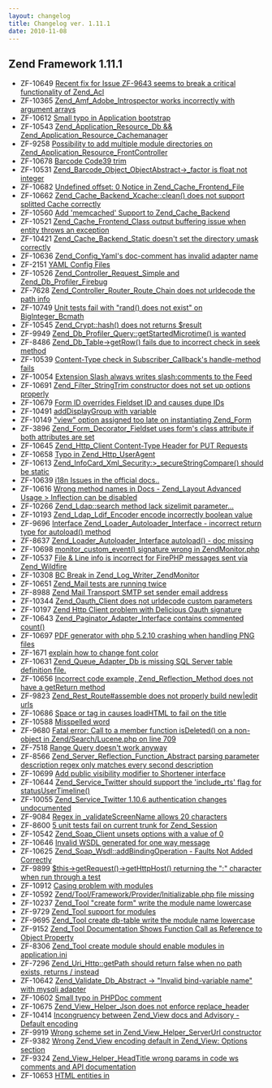 ```yaml
---
layout: changelog
title: Changelog ver. 1.11.1
date: 2010-11-08
---
```


## Zend Framework 1.11.1

- ZF-10649	[Recent fix for Issue ZF-9643 seems to break a critical functionality of Zend_Acl](/issue/browse/ZF-10649)
- ZF-10365	[Zend_Amf_Adobe_Introspector works incorrectly with argument arrays](/issue/browse/ZF-10365)
- ZF-10612	[Small typo in Application bootstrap](/issue/browse/ZF-10612)
- ZF-10543	[Zend_Application_Resource_Db && Zend_Application_Resource_Cachemanager](/issue/browse/ZF-10543)
- ZF-9258	[Possibility to add multiple module directories on Zend_Application_Resource_FrontController](/issue/browse/ZF-9258)
- ZF-10678	[Barcode Code39 trim ](/issue/browse/ZF-10678)
- ZF-10531	[Zend_Barcode_Object_ObjectAbstract->_factor is float not integer](/issue/browse/ZF-10531)
- ZF-10682	[Undefined offset: 0 Notice in Zend_Cache_Frontend_File](/issue/browse/ZF-10682)
- ZF-10662	[Zend_Cache_Backend_Xcache::clean() does not support splitted Cache correctly](/issue/browse/ZF-10662)
- ZF-10560	[Add 'memcached' Support to Zend_Cache_Backend](/issue/browse/ZF-10560)
- ZF-10521	[Zend_Cache_Frontend_Class output buffering issue when entity throws an exception](/issue/browse/ZF-10521)
- ZF-10421	[Zend_Cache_Backend_Static doesn't set the directory umask correctly](/issue/browse/ZF-10421)
- ZF-10636	[Zend_Config_Yaml's doc-comment has invalid adapter name](/issue/browse/ZF-10636)
- ZF-2151	[YAML Config Files](/issue/browse/ZF-2151)
- ZF-10526	[Zend_Controller_Request_Simple and Zend_Db_Profiler_Firebug](/issue/browse/ZF-10526)
- ZF-7628	[Zend_Controller_Router_Route_Chain does not urldecode the path info](/issue/browse/ZF-7628)
- ZF-10749	[Unit tests fail with "rand() does not exist" on BigInteger_Bcmath](/issue/browse/ZF-10749)
- ZF-10545	[Zend_Crypt::hash() does not returns $result](/issue/browse/ZF-10545)
- ZF-9949	[Zend_Db_Profiler_Query::getStartedMicrotime() is wanted](/issue/browse/ZF-9949)
- ZF-8486	[Zend_Db_Table->getRow() fails due to incorrect check in seek method](/issue/browse/ZF-8486)
- ZF-10539	[Content-Type check in Subscriber_Callback's handle-method fails](/issue/browse/ZF-10539)
- ZF-10054	[Extension Slash always writes slash:comments to the Feed](/issue/browse/ZF-10054)
- ZF-10691	[Zend_Filter_StringTrim constructor does not set up options properly](/issue/browse/ZF-10691)
- ZF-10679	[Form ID overrides Fieldset ID and causes dupe IDs](/issue/browse/ZF-10679)
- ZF-10491	[addDisplayGroup with variable](/issue/browse/ZF-10491)
- ZF-10149	["view" option assigned too late on instantiating Zend_Form](/issue/browse/ZF-10149)
- ZF-3896	[Zend_Form_Decorator_Fieldset uses form's class attribute if both attributes are set](/issue/browse/ZF-3896)
- ZF-10645	[Zend_Http_Client Content-Type Header for PUT Requests](/issue/browse/ZF-10645)
- ZF-10658	[Typo in Zend_Http_UserAgent](/issue/browse/ZF-10658)
- ZF-10613	[Zend_InfoCard_Xml_Security:>_secureStringCompare() should be static](/issue/browse/ZF-10613)
- ZF-10639	[i18n Issues in the official docs..](/issue/browse/ZF-10639)
- ZF-10616	[Wrong method names in Docs - Zend_Layout Advanced Usage >  Inflection can be disabled ](/issue/browse/ZF-10616)
- ZF-10266	[Zend_Ldap::search method  lack sizelimit parameter...](/issue/browse/ZF-10266)
- ZF-10193	[Zend_Ldap_Ldif_Encoder encode incorrectly boolean value](/issue/browse/ZF-10193)
- ZF-9696	[Interface Zend_Loader_Autoloader_Interface - incorrect return type for autoload() method](/issue/browse/ZF-9696)
- ZF-8637	[Zend_Loader_Autoloader_Interface autoload() - doc missing](/issue/browse/ZF-8637)
- ZF-10698	[monitor_custom_event() signature wrong in ZendMonitor.php](/issue/browse/ZF-10698)
- ZF-10537	[File & Line info is incorrect for FirePHP messages sent via Zend_Wildfire](/issue/browse/ZF-10537)
- ZF-10308	[BC Break in Zend_Log_Writer_ZendMonitor](/issue/browse/ZF-10308)
- ZF-10651	[Zend_Mail tests are running twice](/issue/browse/ZF-10651)
- ZF-8988	[Zend Mail Transport SMTP set sender email address](/issue/browse/ZF-8988)
- ZF-10344	[Zend_Oauth_Client does not urldecode custom parameters](/issue/browse/ZF-10344)
- ZF-10197	[Zend Http Client problem with Delicious Oauth signature](/issue/browse/ZF-10197)
- ZF-10643	[Zend_Paginator_Adapter_Interface contains commented count()](/issue/browse/ZF-10643)
- ZF-10697	[PDF generator with php 5.2.10 crashing when handling PNG files](/issue/browse/ZF-10697)
- ZF-1671	[explain how to change font color](/issue/browse/ZF-1671)
- ZF-10631	[Zend_Queue_Adapter_Db is missing SQL Server table definition file.](/issue/browse/ZF-10631)
- ZF-10656	[Incorrect code example, Zend_Reflection_Method does not have a getReturn method](/issue/browse/ZF-10656)
- ZF-9823	[Zend_Rest_Route#assemble does not properly build new|edit urls](/issue/browse/ZF-9823)
- ZF-10686	[Space or tag in <body> causes loadHTML to fail on the title](/issue/browse/ZF-10686)
- ZF-10588	[Misspelled word](/issue/browse/ZF-10588)
- ZF-9680	[Fatal error: Call to a member function isDeleted() on a non-object in Zend/Search/Lucene.php on line 709](/issue/browse/ZF-9680)
- ZF-7518	[Range Query doesn't work anyway](/issue/browse/ZF-7518)
- ZF-8566	[Zend_Server_Reflection_Function_Abstract parsing parameter description regex only matches every second description](/issue/browse/ZF-8566)
- ZF-10699	[Add public visibility modifier to Shortener interface](/issue/browse/ZF-10699)
- ZF-10644	[Zend_Service_Twitter should support the 'include_rts' flag for statusUserTimeline()](/issue/browse/ZF-10644)
- ZF-10055	[Zend_Service_Twitter 1.10.6 authentication changes undocumented](/issue/browse/ZF-10055)
- ZF-9084	[Regex in _validateScreenName allows 20 characters](/issue/browse/ZF-9084)
- ZF-8600	[5 unit tests fail on current trunk for Zend_Session](/issue/browse/ZF-8600)
- ZF-10542	[Zend_Soap_Client unsets options with a value of 0](/issue/browse/ZF-10542)
- ZF-10646	[Invalid WSDL generated for one way message](/issue/browse/ZF-10646)
- ZF-10625	[Zend_Soap_Wsdl::addBindingOperation - Faults Not Added Correctly](/issue/browse/ZF-10625)
- ZF-9899	[$this->getRequest()->getHttpHost() returning the ":" character when run through a test](/issue/browse/ZF-9899)
- ZF-10912	[Casing problem with modules](/issue/browse/ZF-10912)
- ZF-10592	[Zend/Tool/Framework/Provider/Initializable.php file missing](/issue/browse/ZF-10592)
- ZF-10237	[ Zend_Tool "create form" write the module name lowercase](/issue/browse/ZF-10237)
- ZF-9729	[Zend_Tool support for modules](/issue/browse/ZF-9729)
- ZF-9695	[Zend_Tool create db-table write the module name lowercase](/issue/browse/ZF-9695)
- ZF-9152	[Zend_Tool Documentation Shows Function Call as Reference to Object Property](/issue/browse/ZF-9152)
- ZF-8306	[Zend_Tool create module should enable modules in application.ini](/issue/browse/ZF-8306)
- ZF-7296	[Zend_Uri_Http::getPath should return false when no path exists, returns / instead](/issue/browse/ZF-7296)
- ZF-10642	[Zend_Validate_Db_Abstract -> "Invalid bind-variable name" with mysqli adapter](/issue/browse/ZF-10642)
- ZF-10602	[Small typo in PHPDoc comment](/issue/browse/ZF-10602)
- ZF-10675	[Zend_View_Helper_Json does not enforce replace_header](/issue/browse/ZF-10675)
- ZF-10414	[Incongruency between Zend_View docs and Advisory - Default encoding](/issue/browse/ZF-10414)
- ZF-9919	[Wrong scheme set in Zend_View_Helper_ServerUrl constructor](/issue/browse/ZF-9919)
- ZF-9382	[Wrong Zend_View encoding default in Zend_View: Options section](/issue/browse/ZF-9382)
- ZF-9324	[Zend_View_Helper_HeadTitle wrong params in code ws comments and API documentation](/issue/browse/ZF-9324)
- ZF-10653	[HTML entities in <title>](/issue/browse/ZF-10653)
